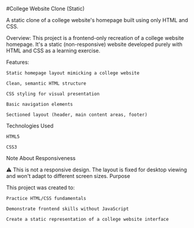 #College Website Clone (Static)

A static clone of a college website's homepage built using only HTML and CSS.

Overview: This project is a frontend-only recreation of a college website homepage. It's a static (non-responsive) website developed purely with HTML and CSS as a learning     exercise.

Features:

    Static homepage layout mimicking a college website

    Clean, semantic HTML structure

    CSS styling for visual presentation

    Basic navigation elements

    Sectioned layout (header, main content areas, footer)

Technologies Used

    HTML5

    CSS3

Note About Responsiveness

⚠️ This is not a responsive design. The layout is fixed for desktop viewing and won't adapt to different screen sizes.
Purpose

This project was created to:

    Practice HTML/CSS fundamentals

    Demonstrate frontend skills without JavaScript

    Create a static representation of a college website interface
